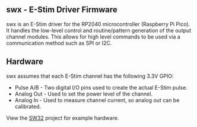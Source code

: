 ## swx - E-Stim Driver Firmware

swx is an E-Stim driver for the RP2040 microcontroller (Raspberry Pi Pico). It handles the low-level control and routine/pattern generation of the output channel modules. This allows for high level commands to be used via a communication method such as SPI or I2C.

## Hardware

swx assumes that each E-Stim channel has the following 3.3V GPIO:

- Pulse A/B - Two digital I/O pins used to create the actual E-Stim pulse.
- Analog Out - Used to set the power level of the channel.
- Analog In - Used to measure channel current, so analog out can be calibrated.

View the [SW32](https://github.com/saawsm/SW32) project for example hardware.